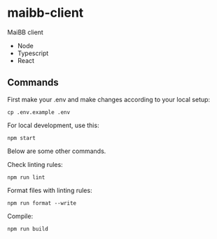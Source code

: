 # maibb-client

MaiBB client

- Node
- Typescript
- React

## Commands

First make your .env and make changes according to your local setup:

```
cp .env.example .env
```

For local development, use this:

```
npm start
```

Below are some other commands.

Check linting rules:

```
npm run lint
```

Format files with linting rules:

```
npm run format --write
```

Compile:

```
npm run build
```
